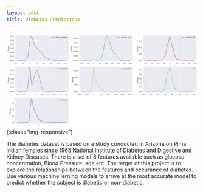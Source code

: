 ```yaml
---
layout: post
title: Diabetes Predictions
---
```


![Data Distribution](https://github.com/srikanta-patra/GA_Capstone/blob/master/images/dist_plot.png){:class="img-responsive"}

The diabetes dataset is based on a study conducted in Arizona on Pima Indian females since 1965 National Institute of Diabetes 
and Digestive and Kidney Diseases. There is a set of 8 features available such as glucose concentration, Blood Pressure, 
age etc. The target of this project is to explore the relationships between the features and occurance of diabetes. 
Use various machine lerning models to arrive at the most accurate model to predict whether the subject is diabetic or 
non-diabetic.
